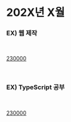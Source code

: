 # 202X년 X월

### EX) 웹 제작

<br />

[230000](/DateLink/2023_00/230000.md)

<br />

### EX) TypeScript 공부

<br />

[230000](/DateLink/2023_00/230000.md)

